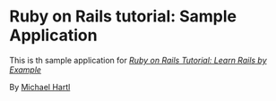 # Ruby on Rails tutorial: Sample Application

This is th sample application for [*Ruby on Rails Tutorial: Learn Rails by Example*](http://railstutorial.org)

By [Michael Hartl](http://michaelhartl.com/)